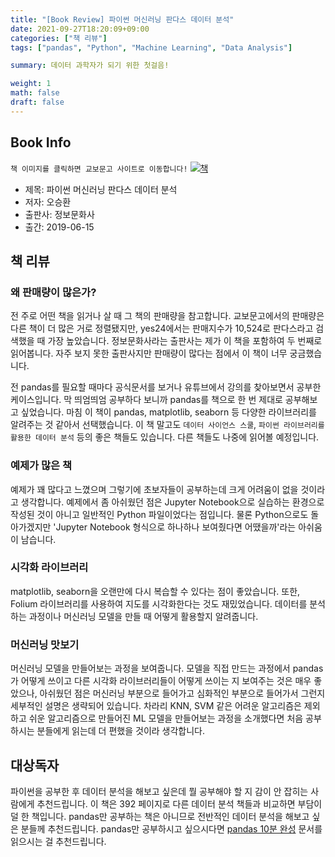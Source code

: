 ```yaml
---
title: "[Book Review] 파이썬 머신러닝 판다스 데이터 분석"
date: 2021-09-27T18:20:09+09:00
categories: ["책 리뷰"]  
tags: ["pandas", "Python", "Machine Learning", "Data Analysis"]

summary: 데이터 과학자가 되기 위한 첫걸음!

weight: 1
math: false
draft: false
---
```


## Book Info

`책 이미지를 클릭하면 교보문고 사이트로 이동합니다!`
[![책](../assets/review/pandas-data-analysis.jpg)](http://www.kyobobook.co.kr/product/detailViewKor.laf?ejkGb=KOR&mallGb=KOR&barcode=9788956748337&orderClick=LAG&Kc=)

- 제목: 파이썬 머신러닝 판다스 데이터 분석
- 저자: 오승환
- 출판사: 정보문화사
- 출간: 2019-06-15

## 책 리뷰

### 왜 판매량이 많은가?

전 주로 어떤 책을 읽거나 살 때 그 책의 판매량을 참고합니다. 교보문고에서의 판매량은 다른 책이 더 많은 거로 정렬됐지만, yes24에서는 판매지수가 10,524로 판다스라고 검색했을 때 가장 높았습니다. 정보문화사라는 출판사는 제가 이 책을 포함하여 두 번째로 읽어봅니다. 자주 보지 못한 출판사지만 판매량이 많다는 점에서 이 책이 너무 궁금했습니다. 

전 pandas를 필요할 때마다 공식문서를 보거나 유튜브에서 강의를 찾아보면서 공부한 케이스입니다. 막 띄엄띄엄 공부하다 보니까 pandas를 책으로 한 번 제대로 공부해보고 싶었습니다. 마침 이 책이 pandas, matplotlib, seaborn 등 다양한 라이브러리를 알려주는 것 같아서 선택했습니다. 이 책 말고도 `데이터 사이언스 스쿨`, `파이썬 라이브러리를 활용한 데이터 분석` 등의 좋은 책들도 있습니다. 다른 책들도 나중에 읽어볼 예정입니다.

### 예제가 많은 책

예제가 꽤 많다고 느꼈으며 그렇기에 초보자들이 공부하는데 크게 어려움이 없을 것이라고 생각합니다. 예제에서 좀 아쉬웠던 점은 Jupyter Notebook으로 실습하는 환경으로 작성된 것이 아니고 일반적인 Python 파일이었다는 점입니다. 물론 Python으로도 돌아가겠지만 'Jupyter Notebook 형식으로 하나하나 보여줬다면 어땠을까'라는 아쉬움이 남습니다. 

### 시각화 라이브러리

matplotlib, seaborn을 오랜만에 다시 복습할 수 있다는 점이 좋았습니다. 또한, Folium 라이브러리를 사용하여 지도를 시각화한다는 것도 재밌었습니다. 데이터를 분석하는 과정이나 머신러닝 모델을 만들 때 어떻게 활용할지 알려줍니다. 

### 머신러닝 맛보기

머신러닝 모델을 만들어보는 과정을 보여줍니다. 모델을 직접 만드는 과정에서 pandas가 어떻게 쓰이고 다른 시각화 라이브러리들이 어떻게 쓰이는 지 보여주는 것은 매우 좋았으나, 아쉬웠던 점은 머신러닝 부분으로 들어가고 심화적인 부분으로 들어가서 그런지 세부적인 설명은 생략되어 있습니다. 차라리 KNN, SVM 같은 어려운 알고리즘은 제외하고 쉬운 알고리즘으로 만들어진 ML 모델을 만들어보는 과정을 소개했다면 처음 공부하시는 분들에게 읽는데 더 편했을 것이라 생각합니다. 

## 대상독자

파이썬을 공부한 후 데이터 분석을 해보고 싶은데 뭘 공부해야 할 지 감이 안 잡히는 사람에게 추천드립니다. 이 책은 392 페이지로 다른 데이터 분석 책들과 비교하면 부담이 덜 한 책입니다. pandas만 공부하는 책은 아니므로 전반적인 데이터 분석을 해보고 싶은 분들께 추천드립니다. pandas만 공부하시고 싶으시다면 [pandas 10분 완성](https://dataitgirls2.github.io/10minutes2pandas/) 문서를 읽으시는 걸 추천드립니다.
